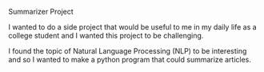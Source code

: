 Summarizer Project

I wanted to do a side project that would be useful to me in my daily life as a college student and I wanted this project to be challenging.

I found the topic of Natural Language Processing (NLP) to be interesting and so I wanted to make a python program that could summarize articles.

